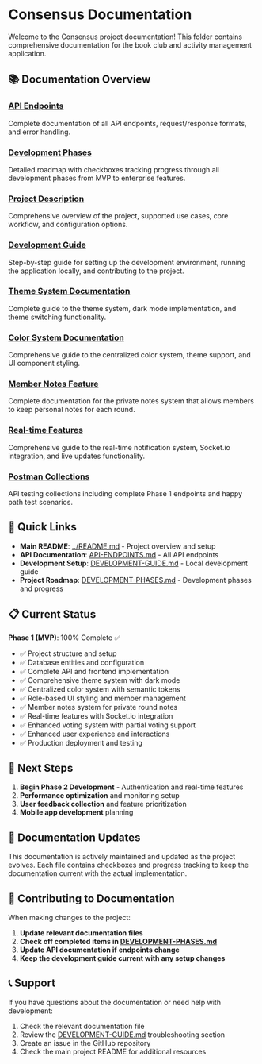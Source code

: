 # Consensus Documentation

Welcome to the Consensus project documentation! This folder contains comprehensive documentation for the book club and activity management application.

## 📚 Documentation Overview

### [API Endpoints](./API-ENDPOINTS.md)
Complete documentation of all API endpoints, request/response formats, and error handling.

### [Development Phases](./DEVELOPMENT-PHASES.md)
Detailed roadmap with checkboxes tracking progress through all development phases from MVP to enterprise features.

### [Project Description](./PROJECT-DESCRIPTION.md)
Comprehensive overview of the project, supported use cases, core workflow, and configuration options.

### [Development Guide](./DEVELOPMENT-GUIDE.md)
Step-by-step guide for setting up the development environment, running the application locally, and contributing to the project.

### [Theme System Documentation](./THEME-SYSTEM.md)
Complete guide to the theme system, dark mode implementation, and theme switching functionality.

### [Color System Documentation](../apps/consensus-web/docs/COLOR-SYSTEM.md)
Comprehensive guide to the centralized color system, theme support, and UI component styling.

### [Member Notes Feature](./MEMBER-NOTES-FEATURE.md)
Complete documentation for the private notes system that allows members to keep personal notes for each round.

### [Real-time Features](./REALTIME-FEATURES.md)
Comprehensive guide to the real-time notification system, Socket.io integration, and live updates functionality.

### [Postman Collections](./postman-collections/)
API testing collections including complete Phase 1 endpoints and happy path test scenarios.

## 🚀 Quick Links

- **Main README**: [../README.md](../README.md) - Project overview and setup
- **API Documentation**: [API-ENDPOINTS.md](./API-ENDPOINTS.md) - All API endpoints
- **Development Setup**: [DEVELOPMENT-GUIDE.md](./DEVELOPMENT-GUIDE.md) - Local development guide
- **Project Roadmap**: [DEVELOPMENT-PHASES.md](./DEVELOPMENT-PHASES.md) - Development phases and progress

## 📋 Current Status

**Phase 1 (MVP)**: 100% Complete ✅
- ✅ Project structure and setup
- ✅ Database entities and configuration
- ✅ Complete API and frontend implementation
- ✅ Comprehensive theme system with dark mode
- ✅ Centralized color system with semantic tokens
- ✅ Role-based UI styling and member management
- ✅ Member notes system for private round notes
- ✅ Real-time features with Socket.io integration
- ✅ Enhanced voting system with partial voting support
- ✅ Enhanced user experience and interactions
- ✅ Production deployment and testing

## 🎯 Next Steps

1. **Begin Phase 2 Development** - Authentication and real-time features
2. **Performance optimization** and monitoring setup
3. **User feedback collection** and feature prioritization
4. **Mobile app development** planning

## 📝 Documentation Updates

This documentation is actively maintained and updated as the project evolves. Each file contains checkboxes and progress tracking to keep the documentation current with the actual implementation.

## 🤝 Contributing to Documentation

When making changes to the project:

1. **Update relevant documentation files**
2. **Check off completed items in [DEVELOPMENT-PHASES.md](./DEVELOPMENT-PHASES.md)**
3. **Update API documentation if endpoints change**
4. **Keep the development guide current with any setup changes**

## 📞 Support

If you have questions about the documentation or need help with development:

1. Check the relevant documentation file
2. Review the [DEVELOPMENT-GUIDE.md](./DEVELOPMENT-GUIDE.md) troubleshooting section
3. Create an issue in the GitHub repository
4. Check the main project README for additional resources
